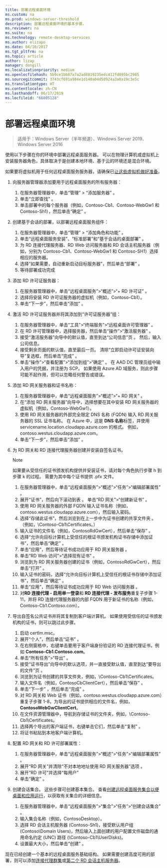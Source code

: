 ```yaml
---
title: 部署远程桌面环境
ms.custom: na
ms.prod: windows-server-threshold
description: 部署远程桌面环境的基本步骤。
ms.reviewer: na
ms.suite: na
ms.technology: remote-desktop-services
ms.author: elizapo
ms.date: 04/10/2017
ms.tgt_pltfrm: na
ms.topic: article
author: lizap
manager: dongill
ms.localizationpriority: medium
ms.openlocfilehash: 5b9ce1bb87a7a2ad8819235edc412fd095bc2985
ms.sourcegitcommit: 3743cf691a984e1d140a04d50924a3a0a19c3e5c
ms.translationtype: HT
ms.contentlocale: zh-CN
ms.lasthandoff: 06/17/2019
ms.locfileid: "66805128"
---
```

# <a name="deploy-your-remote-desktop-environment"></a>部署远程桌面环境

>适用于：Windows Server（半年频道）、Windows Server 2019、Windows Server 2016

使用以下步骤在你的环境中部署远程桌面服务器。 可以在物理计算机或虚拟机上安装服务器角色，具体取决于是创建本地环境、基于云的环境还是混合环境。 

如果要将虚拟机用于任何远程桌面服务服务器，请确保已[让这些虚拟机做好准备](rds-prepare-vms.md)。
  
  
1.  向服务器管理器添加要用于远程桌面服务的所有服务器：  
    1.  在服务器管理器中，单击“管理” > “添加服务器”   。  
    2.  单击“立即查找”  。  
    3.  单击部署中的每个服务器（例如，Contoso-Cb1、Contoso-WebGw1 和 Contoso-Sh1），然后单击“确定”  。  
2.  创建基于会话的部署，以部署远程桌面服务组件：  
    1.  在服务器管理器中，单击“管理” > “添加角色和功能”   。  
    2.  单击“远程桌面服务安装”、“标准部署”和“基于会话的桌面部署”    。  
    3.  为 RD 连接代理服务器、RD Web 访问服务器和 RD 会话主机服务器（例如，分别为 Contoso-Cb1、Contoso-WebGw1 和 Contoso-SH1）选择相应的服务器。  
    4.  选择“如果需要，自动重新启动目标服务器”，然后单击“部署”   。  
    5.  等待部署成功完成  
3.  添加 RD 许可证服务器：  
    1.  在服务器管理器中，单击“远程桌面服务”>“概述”>“+ RD 许可证”  。  
    2.  选择将安装 RD 许可证服务器的虚拟机（例如，Contoso-Cb1）。  
    3.  单击“下一步”，然后单击“添加”   。  
4.  激活 RD 许可证服务器并将其添加到“许可证服务器”组：  
    1.  在服务器管理器中，单击“工具”>“终端服务”>“远程桌面许可管理器”  。  
    2.  在 RD 许可管理器中，选择服务器，然后单击“操作”>“激活服务器”  。  
    3.  接受“激活服务器”向导中的默认值，直至到达“公司信息”页  。 然后，输入公司信息。  
    4.  接受剩余页面的默认值，直至最后一页。 清除“立即启动许可证安装向导”复选框，然后单击“完成”   。  
    5.  单击“操作”>“查看配置”>“添加到组”>“确定”  。 在 AAD DC 管理员组中输入用户的凭据，并注册为 SCP。 如果使用 Azure AD 域服务，则此步骤可能不起作用，但可以忽略任何警告或错误。  
5.  添加 RD 网关服务器和证书名称：  
    1.  在服务器管理器中，单击“远程桌面服务”>“概述”>“+ RD 网关”  。  
    2.  在“添加 RD 网关服务器”向导中，选择想要在其中安装 RD 网关服务器的虚拟机（例如，Contoso-WebGw1）。  
    3.  使用 RD 网关服务器的外部完全限定 DNS 名称 (FQDN) 输入 RD 网关服务器的 SSL 证书名称。 在 Azure 中，这是 **DNS 名称**标签，并使用 servicename.location.cloudapp.azure.com 的格式。 例如，contoso.westus.cloudapp.azure.com。  
    4.  单击“下一步”，然后单击“添加”   。
6.  为 RD 网关和 RD 连接代理服务器创建并安装自签名证书。

       > [!NOTE]
       > 如果要从受信任的证书颁发机构提供并安装证书，请对每个角色执行步骤 h 到步骤 k 的过程。 需要为其中每个证书提供 .pfx 文件。
       
    1.  在服务器管理器中，单击“远程桌面服务”>“概述”>“任务”>“编辑部署属性”  。  
    2.  展开“证书”，然后向下滚动到表  。 单击“RD 网关”>“创建新证书”  。  
    3.  使用 RD 网关服务器的外部 FQDN 输入证书名称（例如，contoso.westus.cloudapp.azure.com），然后输入密码。  
    4.  选择“存储此证书”，然后浏览到在上一步中为证书创建的共享文件夹  。 （例如，\Contoso-Cb1\Certificates。）  
    5.  输入证书的文件名（例如，ContosoRdGwCert），然后单击“保存”  。  
    6.  选择“允许向目标计算机上受信任的根证书颁发机构证书存储中添加证书”，然后单击“确定”   。  
    7.  单击“应用”，然后等待证书成功应用于 RD 网关服务器  。  
    8.  单击“RD Web 访问”>“选择现有证书”  。  
    9.  浏览到为 RD 网关服务器创建的证书（例如，ContosoRdGwCert），然后单击“打开”  。  
    10. 输入证书的密码，选择“允许向目标计算机上受信任的根证书存储中添加证书”，然后单击“确定”   。  
    11. 单击“应用”，然后等待证书成功应用于 RD Web 访问服务器  。  
    12. 对**RD 连接代理 - 启用单一登录**和 **RD 连接代理 - 发布服务**重复子步骤 1-11，并将 RD 连接代理服务器的内部 FQDN 用于新证书的名称（例如，Contoso-Cb1.Contoso.com）。  
7.  导出自签名公共证书并将其复制到客户端计算机。 如果使用受信任的证书颁发机构的证书，则可以跳过此步骤。  
    1.  启动 certlm.msc。  
    2.  展开“个人”，然后单击“证书”   。  
    3.  在右侧窗格中，右键单击要用于客户端身份验证的 RD 连接代理证书，例如 **Contoso-Cb1.Contoso.com**。  
    4.  单击“所有任务”>“导出”  。  
    5.  接受“证书导出”向导中的默认选项，并一直接受默认值，直至到达“要导出的文件”页  。  
    6.  浏览到为证书创建的共享文件夹，例如，\Contoso-Cb1\Certificates。  
    7.  输入文件名（例如，ContosoCbClientCert），然后单击“保存”  。  
    8.  单击“下一步”  ，然后单击“完成”  。  
    9.  对 RD 网关和 Web 证书（例如，contoso.westus.cloudapp.azure.com）重复子步骤 1-8，为导出的证书提供相应的文件名，例如，**ContosoWebGwClientCert**。  
    10. 在文件资源管理器中，导航到存储证书的文件夹，例如，\Contoso-Cb1\Certificates。  
    11. 选择两个导出的客户端证书，右键单击它们，然后单击“复制”  。  
    12. 将证书粘贴到本地客户端计算机。  
8.  配置 RD 网关和 RD 许可部署属性：  
    1.  在服务器管理器中，单击“远程桌面服务”>“概述”>“任务”>“编辑部署属性”  。  
    2.  展开“RD 网关”并清除“不对本地地址使用 RD 网关服务器”选项   。  
    3.  展开“RD 许可”并选择“每用户”    
    4.  单击“确定”  。  
10. 创建会话集合。 这些步骤可创建基本集合。 查看[创建远程桌面服务集合以便桌面和应用运行](rds-create-collection.md)，以获取有关集合的详细信息。
 
    1.  在服务器管理器中，单击“远程桌面服务”>“集合”>“任务”>“创建会话集合”  。  
    2.  输入集合名称（例如，ContosoDesktop）。  
    3.  选择 RD 会话主机服务器 (Contoso-Sh1)，接受默认用户组 (Contoso\Domain Users)，然后输入上面创建的用户配置文件磁盘的通用命名约定 (UNC) 路径 (\Contoso-Cb1\UserDisks)。  
    4.  设置最大大小，然后单击“创建”  。  
  

现在已经创建一个基本的远程桌面服务基础结构。 如果需要创建高度可用的部署，则可以添加[连接代理群集](rds-connection-broker-cluster.md)或[第二个 RD 会话主机服务器](rds-scale-rdsh-farm.md)。

